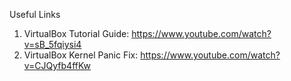 Useful Links

1. VirtualBox Tutorial Guide: https://www.youtube.com/watch?v=sB_5fqiysi4
2. VirtualBox Kernel Panic Fix: https://www.youtube.com/watch?v=CJQyfb4ffKw
